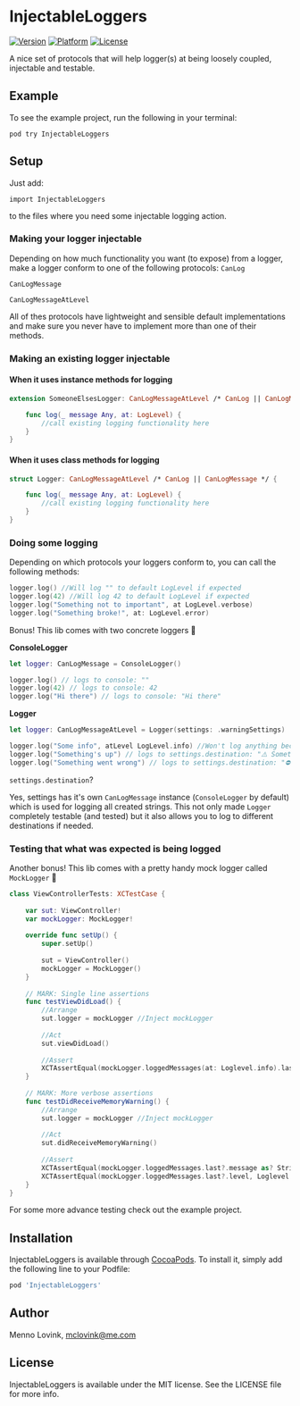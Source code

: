 # InjectableLoggers
 [![Version](http://img.shields.io/cocoapods/v/InjectableLoggers.svg?style=flat)](http://cocoapods.org/pods/Zoomy) [![Platform](http://img.shields.io/cocoapods/p/InjectableLoggers.svg?style=flat)](http://cocoapods.org/pods/Zoomy) [![License](http://img.shields.io/cocoapods/l/InjectableLoggers.svg?style=flat)](LICENSE)

A nice set of protocols that will help logger(s) at being loosely coupled, injectable and testable.

## Example

To see the example project, run the following in your terminal:

`pod try InjectableLoggers`

## Setup
Just add: 

`import InjectableLoggers`

to the files where you need some injectable logging action.

### Making your logger injectable

Depending on how much functionality you want (to expose) from a logger, make a logger conform to one of the following protocols:
`CanLog`

`CanLogMessage`

`CanLogMessageAtLevel`

All of thes protocols have lightweight and sensible default implementations and make sure you never have to implement more than one of their methods.

### Making an existing logger injectable

#### When it uses instance methods for logging

```swift
extension SomeoneElsesLogger: CanLogMessageAtLevel /* CanLog || CanLogMessage */ {

	func log(_ message Any, at: LogLevel) {
		//call existing logging functionality here
	}
}
```

#### When it uses class methods for logging

```swift
struct Logger: CanLogMessageAtLevel /* CanLog || CanLogMessage */ {

	func log(_ message Any, at: LogLevel) {
		//call existing logging functionality here
	}
}
```

### Doing some logging

Depending on which protocols your loggers conform to, you can call the following methods:

```swift
logger.log() //Will log "" to default LogLevel if expected
logger.log(42) //Will log 42 to default LogLevel if expected
logger.log("Something not to important", at LogLevel.verbose)
logger.log("Something broke!", at: LogLevel.error)
```

Bonus! This lib comes with two concrete loggers 🎉

**ConsoleLogger**

```swift
let logger: CanLogMessage = ConsoleLogger()

logger.log() // logs to console: ""
logger.log(42) // logs to console: 42
logger.log("Hi there") // logs to console: "Hi there"
```

**Logger**

```swift
let logger: CanLogMessageAtLevel = Logger(settings: .warningSettings)

logger.log("Some info", atLevel LogLevel.info) //Won't log anything because of settings
logger.log("Something's up") // logs to settings.destination: "⚠️ Something's up"
logger.log("Something went wrong") // logs to settings.destination: "⛔️ Something's up"
```

`settings.destination`?

Yes, settings has it's own `CanLogMessage` instance (`ConsoleLogger` by default) which is used for logging all created strings. This not only made `Logger` completely testable (and tested) but it also allows you to log to different destinations if needed.


### Testing that what was expected is being logged
Another bonus! This lib comes with a pretty handy mock logger called `MockLogger` 🎉

```swift
class ViewControllerTests: XCTestCase {
    
    var sut: ViewController!
    var mockLogger: MockLogger!
    
    override func setUp() {
        super.setUp()
        
        sut = ViewController()
        mockLogger = MockLogger()
    }
    
    // MARK: Single line assertions
    func testViewDidLoad() {
        //Arrange
        sut.logger = mockLogger //Inject mockLogger
        
        //Act
        sut.viewDidLoad()
        
        //Assert
        XCTAssertEqual(mockLogger.loggedMessages(at: Loglevel.info).last?.message as? String, "viewDidLoad()")
    }
    
    // MARK: More verbose assertions
    func testDidReceiveMemoryWarning() {
        //Arrange
        sut.logger = mockLogger //Inject mockLogger
        
        //Act
        sut.didReceiveMemoryWarning()
        
        //Assert
        XCTAssertEqual(mockLogger.loggedMessages.last?.message as? String, "didReceiveMemoryWarning()")
        XCTAssertEqual(mockLogger.loggedMessages.last?.level, Loglevel.warning)
    }
}
```

For some more advance testing check out the example project.

## Installation

InjectableLoggers is available through [CocoaPods](http://cocoapods.org). To install
it, simply add the following line to your Podfile:

```ruby
pod 'InjectableLoggers'
```

## Author

Menno Lovink, mclovink@me.com

## License

InjectableLoggers is available under the MIT license. See the LICENSE file for more info.
